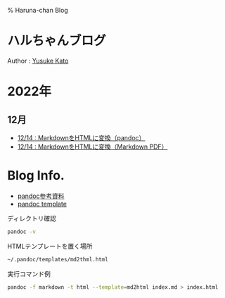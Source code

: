 % Haruna-chan Blog

# ハルちゃんブログ

Author : [Yusuke Kato](https://yusukekato.github.io/)

# 2022年

## 12月

- [12/14 : MarkdownをHTMLに変換（pandoc）](./harunachan/2022/p1214_2.html)
- [12/14 : MarkdownをHTMLに変換（Markdown PDF）](./harunachan/2022/p1214.html)

# Blog Info. 

- [pandoc参考資料](https://qiita.com/cawpea/items/cea1243e106ababd15e7)
- [pandoc template](https://github.com/cawpea/md2html-template-for-pandoc)

ディレクトリ確認

```sh
pandoc -v
```

HTMLテンプレートを置く場所

```sh
~/.pandoc/templates/md2thml.html
```
実行コマンド例

```sh
pandoc -f markdown -t html --template=md2html index.md > index.html
```

